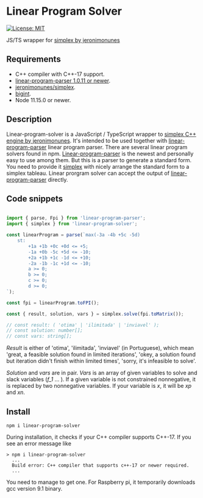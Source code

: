 # Linear Program Solver

<!--
[![npm version](https://badge.fury.io/js/raspi-pca9685-pwm.svg)](https://badge.fury.io/js/raspi-pca9685-pwm)
[![Build Status](https://travis-ci.org/kchinzei/raspi-pca9685-pwm.svg?branch=fakemorph)](https://travis-ci.org/kchinzei/raspi-pca9685-pwm)
[![Coverage Status](https://coveralls.io/repos/github/kchinzei/raspi-pca9685-pwm/badge.svg?branch=fakemorph)](https://coveralls.io/github/kchinzei/raspi-pca9685-pwm?branch=fakemorph)
-->

[![License: MIT](https://img.shields.io/badge/License-MIT-yellow.svg)](https://opensource.org/licenses/MIT)

JS/TS wrapper for [simplex by jeronimonunes](https://github.com/jeronimonunes/simplex)

## Requirements

- C++ compiler with C++-17 support.
- [linear-program-parser 1.0.11 or newer](https://www.npmjs.com/package/linear-program-parser).
- [jeronimonunes/simplex](https://github.com/jeronimonunes/simplex).
- [bigint](https://github.com/jeronimonunes/bigint).
- Node 11.15.0 or newer.

## Description

Linear-program-solver is a JavaScript / TypeScript wrapper to [simplex C++ engine by jeronimonunes](https://github.com/jeronimonunes/simplex).
It's intended to be used together with [linear-program-parser](https://www.npmjs.com/package/linear-program-parser) linear program parser.
There are several linear program solvers found in npm.
[Linear-program-parser](https://www.npmjs.com/package/linear-program-parser) is the newest and personally easy to use among them.
But this is a parser to generate a standard form.
You need to provide it [simplex](https://github.com/jeronimonunes/simplex) with nicely arrange the standard form to a simplex tableau.
Linear prorgram solver can accept the output of [linear-program-parser](https://www.npmjs.com/package/linear-program-parser) directly.

## Code snippets

```TypeScript

import { parse, Fpi } from 'linear-program-parser';
import { simplex } from 'linear-program-solver';

const linearProgram = parse(`max(-3a -4b +5c -5d)
    st:
        +1a +1b +0c +0d <= +5;
        -1a +0b -5c +5d <= -10;
        +2a +1b +1c -1d <= +10;
        -2a -1b -1c +1d <= -10;
        a >= 0;
        b >= 0;
        c >= 0;
        d >= 0;
`);

const fpi = linearProgram.toFPI();

const { result, solution, vars } = simplex.solve(fpi.toMatrix());

// const result: ( 'otima' | 'ilimitada' | 'inviavel' );
// const solution: number[];
// const vars: string[];
```

_Result_ is either of 'otima', 'ilimitada', 'inviavel' (in Portuguese), which mean 'great, a feasible solution found in limited iterations', 'okey, a solution found but iteration didn't finish within limited times', 'sorry, it's infeasible to solve'.

_Solution_ and _vars_ are in pair. _Vars_ is an array of given variables to solve and slack variables (_f_1_ ... ). If a given variable is not constrained nonnegative, it is replaced by two nonnegative variables. If your variable is _x_, it will be _xp_ and _xn_.

## Install

```Shell
npm i linear-program-solver
```

During installation, it checks if your C++ compiler supports C++-17.
If you see an error message like

```Shell
> npm i linear-program-solver
  ...
  Build error: C++ compiler that supports c++-17 or newer required.
  ...
```

You need to manage to get one. For Raspberry pi, it temporarily downloads gcc version 9.1 binary.
